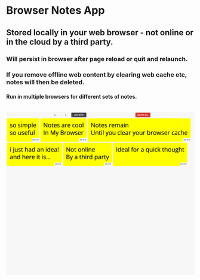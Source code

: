 # Browser Notes App

## Stored locally in your web browser - not online or in the cloud by a third party.
### Will persist in browser after page reload or quit and relaunch.
### If you remove offline web content by clearing web cache etc, notes will then be deleted.
#### Run in multiple browsers for different sets of notes.

```
```

![preview](/preview.png)